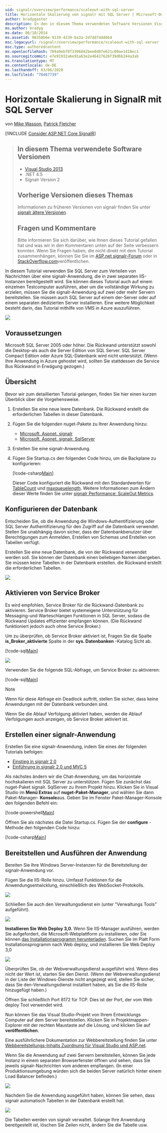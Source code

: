 ```yaml
---
uid: signalr/overview/performance/scaleout-with-sql-server
title: Horizontale Skalierung von signalr mit SQL Server | Microsoft-Dokumentation
author: bradygaster
description: In den in diesem Thema verwendeten Software Versionen Visual Studio 2013 .NET 4,5 signalr Version 2 in früheren Versionen dieses Themas Informationen zu früheren Versionen von...
ms.author: bradyg
ms.date: 06/10/2014
ms.assetid: 98358b6e-9139-4239-ba3a-2d7dd74dd664
msc.legacyurl: /signalr/overview/performance/scaleout-with-sql-server
msc.type: authoredcontent
ms.openlocfilehash: 709a9ebf8f3396842bee0d87e621c00ae1418ec1
ms.sourcegitcommit: e7e91932a6e91a63e2e46417626f39d6b244a3ab
ms.translationtype: MT
ms.contentlocale: de-DE
ms.lasthandoff: 03/06/2020
ms.locfileid: "78467739"
---
```

# <a name="signalr-scaleout-with-sql-server"></a>Horizontale Skalierung in SignalR mit SQL Server

von [Mike Wasson](https://github.com/MikeWasson), [Patrick Fletcher](https://github.com/pfletcher)

[!INCLUDE [Consider ASP.NET Core SignalR](~/includes/signalr/signalr-version-disambiguation.md)]

> ## <a name="software-versions-used-in-this-topic"></a>In diesem Thema verwendete Software Versionen
>
>
> - [Visual Studio 2013](https://my.visualstudio.com/Downloads?q=visual%20studio%202013)
> - .NET 4.5
> - Signalr Version 2
>
>
>
> ## <a name="previous-versions-of-this-topic"></a>Vorherige Versionen dieses Themas
>
> Informationen zu früheren Versionen von signalr finden Sie unter [signalr ältere Versionen](../older-versions/index.md).
>
> ## <a name="questions-and-comments"></a>Fragen und Kommentare
>
> Bitte informieren Sie sich darüber, wie Ihnen dieses Tutorial gefallen hat und was wir in den Kommentaren unten auf der Seite verbessern konnten. Wenn Sie Fragen haben, die nicht direkt mit dem Tutorial zusammenhängen, können Sie Sie im [ASP.net signalr-Forum](https://forums.asp.net/1254.aspx/1?ASP+NET+SignalR) oder in [StackOverflow.com](http://stackoverflow.com/)veröffentlichen.

In diesem Tutorial verwenden Sie SQL Server zum Verteilen von Nachrichten über eine signalr-Anwendung, die in zwei separaten IIS-Instanzen bereitgestellt wird. Sie können dieses Tutorial auch auf einem einzelnen Testcomputer ausführen, aber um die vollständige Wirkung zu erzielen, müssen Sie die signalr-Anwendung auf zwei oder mehr Servern bereitstellen. Sie müssen auch SQL Server auf einem der-Server oder auf einem separaten dedizierten Server installieren. Eine weitere Möglichkeit besteht darin, das Tutorial mithilfe von VMS in Azure auszuführen.

![](scaleout-with-sql-server/_static/image1.png)

## <a name="prerequisites"></a>Voraussetzungen

Microsoft SQL Server 2005 oder höher. Die Rückwand unterstützt sowohl die Desktop-als auch die Server Edition von SQL Server. SQL Server Compact Edition oder Azure SQL-Datenbank wird nicht unterstützt. (Wenn Ihre Anwendung in Azure gehostet wird, sollten Sie stattdessen die Service Bus Rückwand in Erwägung gezogen.)

## <a name="overview"></a>Übersicht

Bevor wir zum detaillierten Tutorial gelangen, finden Sie hier einen kurzen Überblick über die Vorgehensweise.

1. Erstellen Sie eine neue leere Datenbank. Die Rückwand erstellt die erforderlichen Tabellen in dieser Datenbank.
2. Fügen Sie die folgenden nuget-Pakete zu Ihrer Anwendung hinzu:

    - [Microsoft. Aspnet. signalr](http://nuget.org/packages/Microsoft.AspNet.SignalR)
    - [Microsoft. Aspnet. signalr. SqlServer](http://nuget.org/packages/Microsoft.AspNet.SignalR.SqlServer)
3. Erstellen Sie eine signalr-Anwendung.
4. Fügen Sie Startup.cs den folgenden Code hinzu, um die Backplane zu konfigurieren:

    [!code-csharp[Main](scaleout-with-sql-server/samples/sample1.cs)]

   Dieser Code konfiguriert die Rückwand mit den Standardwerten für [TableCount](https://msdn.microsoft.com/library/microsoft.aspnet.signalr.sqlscaleoutconfiguration.tablecount(v=vs.118).aspx) und [maxqueuelength](https://msdn.microsoft.com/library/microsoft.aspnet.signalr.messaging.scaleoutconfiguration.maxqueuelength(v=vs.118).aspx). Weitere Informationen zum Ändern dieser Werte finden Sie unter [signalr Performance: ScaleOut Metrics](signalr-performance.md#scaleout_metrics).

## <a name="configure-the-database"></a>Konfigurieren der Datenbank

Entscheiden Sie, ob die Anwendung die Windows-Authentifizierung oder SQL Server Authentifizierung für den Zugriff auf die Datenbank verwendet. Stellen Sie unabhängig davon sicher, dass der Datenbankbenutzer über Berechtigungen zum Anmelden, Erstellen von Schemas und Erstellen von Tabellen verfügt.

Erstellen Sie eine neue Datenbank, die von der Rückwand verwendet werden soll. Sie können der Datenbank einen beliebigen Namen übergeben. Sie müssen keine Tabellen in der Datenbank erstellen. die Rückwand erstellt die erforderlichen Tabellen.

![](scaleout-with-sql-server/_static/image2.png)

## <a name="enable-service-broker"></a>Aktivieren von Service Broker

Es wird empfohlen, Service Broker für die Rückwand-Datenbank zu aktivieren. Service Broker bietet systemeigene Unterstützung für Messaging-und Warteschlangen Funktionen in SQL Server, sodass die Rückwand Updates effizienter empfangen können. (Die Rückwand funktioniert jedoch auch ohne Service Broker.)

Um zu überprüfen, ob Service Broker aktiviert ist, Fragen Sie die Spalte **is\_Broker\_aktivierte** Spalte in der **sys. Datenbanken** -Katalog Sicht ab.

[!code-sql[Main](scaleout-with-sql-server/samples/sample2.sql)]

![](scaleout-with-sql-server/_static/image3.png)

Verwenden Sie die folgende SQL-Abfrage, um Service Broker zu aktivieren:

[!code-sql[Main](scaleout-with-sql-server/samples/sample3.sql)]

> [!NOTE]
> Wenn für diese Abfrage ein Deadlock auftritt, stellen Sie sicher, dass keine Anwendungen mit der Datenbank verbunden sind.

Wenn Sie die Ablauf Verfolgung aktiviert haben, werden die Ablauf Verfolgungen auch anzeigen, ob Service Broker aktiviert ist.

## <a name="create-a-signalr-application"></a>Erstellen einer signalr-Anwendung

Erstellen Sie eine signalr-Anwendung, indem Sie eines der folgenden Tutorials befolgen:

- [Einstieg in signalr 2,0](../getting-started/tutorial-getting-started-with-signalr.md)
- [Einführung in signalr 2,0 und MVC 5](../getting-started/tutorial-getting-started-with-signalr-and-mvc.md)

Als nächstes ändern wir die Chat-Anwendung, um das horizontale hochskalieren mit SQL Server zu unterstützen. Fügen Sie zunächst das nuget-Paket signalr. SqlServer zu Ihrem Projekt hinzu. Klicken Sie in Visual Studio im **Menü Extras** auf **nuget-Paket-Manager**, und wählen Sie dann Paket-Manager- **Konsole**aus. Geben Sie im Fenster Paket-Manager-Konsole den folgenden Befehl ein:

[!code-powershell[Main](scaleout-with-sql-server/samples/sample4.ps1)]

Öffnen Sie als nächstes die Datei Startup.cs. Fügen Sie der **configure** -Methode den folgenden Code hinzu:

[!code-csharp[Main](scaleout-with-sql-server/samples/sample5.cs)]

## <a name="deploy-and-run-the-application"></a>Bereitstellen und Ausführen der Anwendung

Bereiten Sie Ihre Windows Server-Instanzen für die Bereitstellung der signalr-Anwendung vor.

Fügen Sie die IIS-Rolle hinzu. Umfasst Funktionen für die Anwendungsentwicklung, einschließlich des WebSocket-Protokolls.

![](scaleout-with-sql-server/_static/image4.png)

Schließen Sie auch den Verwaltungsdienst ein (unter "Verwaltungs Tools" aufgeführt).

![](scaleout-with-sql-server/_static/image5.png)

**Installieren Sie Web Deploy 3,0.** Wenn Sie IIS-Manager ausführen, werden Sie aufgefordert, die Microsoft-Webplattform zu installieren, oder Sie können [das Installationsprogramm herunterladen](https://go.microsoft.com/fwlink/?LinkId=255386). Suchen Sie im Platt Form Installationsprogramm nach Web deploy, und installieren Sie Web Deploy 3,0

![](scaleout-with-sql-server/_static/image6.png)

Überprüfen Sie, ob der Webverwaltungsdienst ausgeführt wird. Wenn dies nicht der Wert ist, starten Sie den Dienst. (Wenn der Webverwaltungsdienst in der Liste der Windows-Dienste nicht angezeigt wird, stellen Sie sicher, dass Sie den-Verwaltungsdienst installiert haben, als Sie die IIS-Rolle hinzugefügt haben.)

Öffnen Sie schließlich Port 8172 für TCP. Dies ist der Port, der vom Web deploy Tool verwendet wird.

Nun können Sie das Visual Studio-Projekt von Ihrem Entwicklungs Computer auf dem Server bereitstellen. Klicken Sie in Projektmappen-Explorer mit der rechten Maustaste auf die Lösung, und klicken Sie auf **veröffentlichen**.

Eine ausführlichere Dokumentation zur Webbereitstellung finden Sie unter [Webbereitstellungs-Inhalts Zuordnung für Visual Studio und ASP.net](../../../whitepapers/aspnet-web-deployment-content-map.md).

Wenn Sie die Anwendung auf zwei Servern bereitstellen, können Sie jede Instanz in einem separaten Browserfenster öffnen und sehen, dass Sie jeweils signalr-Nachrichten vom anderen empfangen. (In einer Produktionsumgebung würden sich die beiden Server natürlich hinter einem Load Balancer befinden.)

![](scaleout-with-sql-server/_static/image7.png)

Nachdem Sie die Anwendung ausgeführt haben, können Sie sehen, dass signalr automatisch Tabellen in der Datenbank erstellt hat:

![](scaleout-with-sql-server/_static/image8.png)

Die Tabellen werden von signalr verwaltet. Solange Ihre Anwendung bereitgestellt ist, löschen Sie Zeilen nicht, ändern Sie die Tabelle usw.

